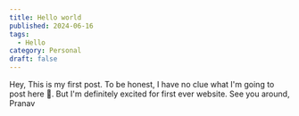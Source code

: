 ```yaml
---
title: Hello world
published: 2024-06-16
tags:
  - Hello
category: Personal
draft: false
---
```

Hey, 
This is my first post. 
To be honest, I have no clue what I'm going to post here 🤡. But I'm definitely excited for first ever website. 
See you around,
Pranav 